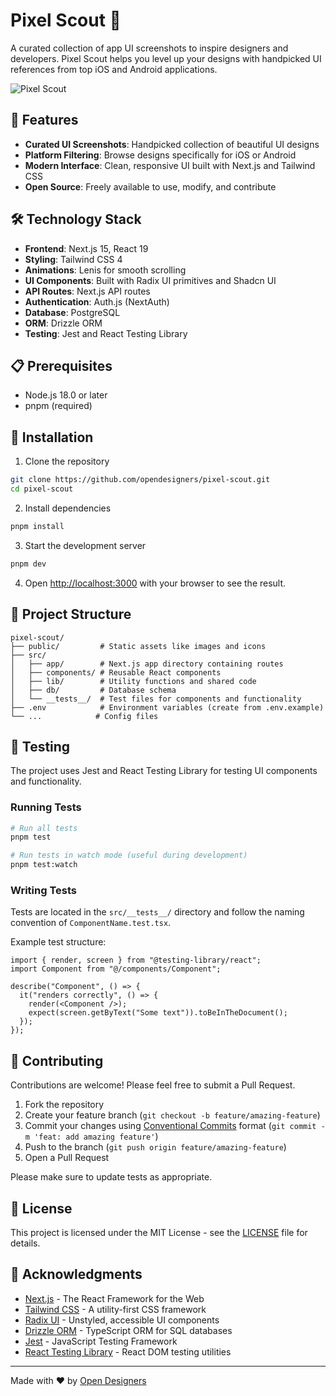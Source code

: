 # Pixel Scout 🎨

A curated collection of app UI screenshots to inspire designers and developers. Pixel Scout helps you level up your designs with handpicked UI references from top iOS and Android applications.

![Pixel Scout](https://via.placeholder.com/800x400?text=Pixel+Scout)

## 🚀 Features

- **Curated UI Screenshots**: Handpicked collection of beautiful UI designs
- **Platform Filtering**: Browse designs specifically for iOS or Android
- **Modern Interface**: Clean, responsive UI built with Next.js and Tailwind CSS
- **Open Source**: Freely available to use, modify, and contribute

## 🛠️ Technology Stack

- **Frontend**: Next.js 15, React 19
- **Styling**: Tailwind CSS 4
- **Animations**: Lenis for smooth scrolling
- **UI Components**: Built with Radix UI primitives and Shadcn UI
- **API Routes**: Next.js API routes
- **Authentication**: Auth.js (NextAuth)
- **Database**: PostgreSQL
- **ORM**: Drizzle ORM
- **Testing**: Jest and React Testing Library

## 📋 Prerequisites

- Node.js 18.0 or later
- pnpm (required)

## 🔧 Installation

1. Clone the repository

```bash
git clone https://github.com/opendesigners/pixel-scout.git
cd pixel-scout
```

2. Install dependencies

```bash
pnpm install
```

3. Start the development server

```bash
pnpm dev
```

4. Open [http://localhost:3000](http://localhost:3000) with your browser to see the result.

## 🧩 Project Structure

```
pixel-scout/
├── public/         # Static assets like images and icons
├── src/
│   ├── app/        # Next.js app directory containing routes
│   ├── components/ # Reusable React components
│   ├── lib/        # Utility functions and shared code
│   ├── db/         # Database schema
│   └── __tests__/  # Test files for components and functionality
├── .env            # Environment variables (create from .env.example)
└── ...            # Config files
```

## 🧪 Testing

The project uses Jest and React Testing Library for testing UI components and functionality.

### Running Tests

```bash
# Run all tests
pnpm test

# Run tests in watch mode (useful during development)
pnpm test:watch
```

### Writing Tests

Tests are located in the `src/__tests__/` directory and follow the naming convention of `ComponentName.test.tsx`.

Example test structure:

```tsx
import { render, screen } from "@testing-library/react";
import Component from "@/components/Component";

describe("Component", () => {
  it("renders correctly", () => {
    render(<Component />);
    expect(screen.getByText("Some text")).toBeInTheDocument();
  });
});
```

## 🤝 Contributing

Contributions are welcome! Please feel free to submit a Pull Request.

1. Fork the repository
2. Create your feature branch (`git checkout -b feature/amazing-feature`)
3. Commit your changes using [Conventional Commits](https://www.conventionalcommits.org/) format (`git commit -m 'feat: add amazing feature'`)
4. Push to the branch (`git push origin feature/amazing-feature`)
5. Open a Pull Request

Please make sure to update tests as appropriate.

## 📜 License

This project is licensed under the MIT License - see the [LICENSE](LICENSE) file for details.

## 👥 Acknowledgments

- [Next.js](https://nextjs.org) - The React Framework for the Web
- [Tailwind CSS](https://tailwindcss.com) - A utility-first CSS framework
- [Radix UI](https://www.radix-ui.com) - Unstyled, accessible UI components
- [Drizzle ORM](https://orm.drizzle.team) - TypeScript ORM for SQL databases
- [Jest](https://jestjs.io/) - JavaScript Testing Framework
- [React Testing Library](https://testing-library.com/docs/react-testing-library/intro/) - React DOM testing utilities

---

Made with ❤️ by [Open Designers](https://github.com/open-designers)
